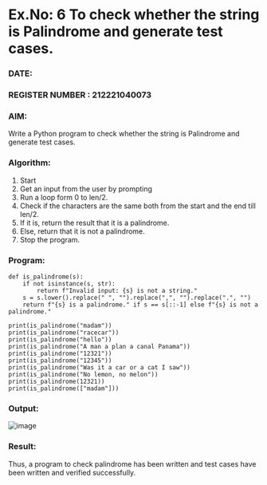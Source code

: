 # Ex.No: 6 To check whether the string is Palindrome and generate test cases.

### DATE:                                                                            
### REGISTER NUMBER : 212221040073
### AIM: 
Write a Python program to check whether the string is Palindrome and generate test cases. 
### Algorithm:
1. Start
2. Get an input from the user by prompting 
3. Run a loop form 0 to len/2.
4. Check if the characters are the same both from the start and the end till len/2. 
5. If it is, return the result that it is a palindrome.
6. Else, return that it is not a palindrome. 
7. Stop the program.
### Program:
```
def is_palindrome(s):
    if not isinstance(s, str):
        return f"Invalid input: {s} is not a string."
    s = s.lower().replace(" ", "").replace(",", "").replace(".", "")
    return f"{s} is a palindrome." if s == s[::-1] else f"{s} is not a palindrome."

print(is_palindrome("madam"))            
print(is_palindrome("racecar"))          
print(is_palindrome("hello"))            
print(is_palindrome("A man a plan a canal Panama")) 
print(is_palindrome("12321"))            
print(is_palindrome("12345"))            
print(is_palindrome("Was it a car or a cat I saw")) 
print(is_palindrome("No lemon, no melon"))           
print(is_palindrome(12321))              
print(is_palindrome(["madam"]))          
```











### Output:

![image](https://github.com/user-attachments/assets/a34883da-216a-45f0-a722-0ae81cfe18a1)




### Result:
Thus, a program to check palindrome has been written and test cases have been written and verified successfully.

